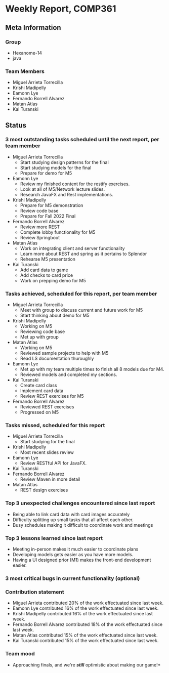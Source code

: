 # Weekly Report, COMP361

## Meta Information

### Group

 * Hexanome-14
 * java

### Team Members

 * Miguel Arrieta Torrecilla
 * Krishi Madipelly
 * Eamonn Lye
 * Fernando Borrell Alvarez
 * Matan Atlas
 * Kai Turanski

## Status

### 3 most outstanding tasks scheduled until the next report, per team member

 * Miguel Arrieta Torrecilla
   * Start studying design patterns for the final
   * Start studying models for the final
   * Prepare for demo for M5
 * Eamonn Lye
   * Review my finished content for the restify exercises.
   * Look at all of M5/Network lecture slides.
   * Research JavaFX and Rest implementations.
 * Krishi Madipelly
   * Prepare for M5 demonstration
   * Review code base
   * Prepare for Fall 2022 Final
 * Fernando Borrell Alvarez
   * Review more REST 
   * Complete lobby functionality for M5
   * Review Springboot
 * Matan Atlas
   * Work on integrating client and server functionality
   * Learn more about REST and spring as it pertains to Splendor
   * Rehearse M5 presentation
 * Kai Turanski
   * Add card data to game
   * Add checks to card price
   * Work on prepping demo for M5

### Tasks achieved, scheduled for this report, per team member  

 * Miguel Arrieta Torrecilla
   * Meet with group to discuss current and future work for M5
   * Start thinking about demo for M5
 * Krishi Madipelly
   * Working on M5
   * Reviewing code base
   * Met up with group
 * Matan Atlas
   * Working on M5
   * Reviewed sample projects to help with M5
   * Read LS documentation thuroughly
 * Eamonn Lye
   * Met up with my team multiple times to finish all 8 models due for M4.
   * Reviewed models and completed my sections.
 * Kai Turanski
   * Create card class
   * Implement card data
   * Review REST exercises for M5
 * Fernando Borrell Alvarez
   * Reviewed REST exercises
   * Progressed on M5

### Tasks missed, scheduled for this report

 * Miguel Arrieta Torrecilla
   * Start studying for the final
 * Krishi Madipelly
   * Most recent slides review
 * Eamonn Lye
   * Review RESTful API for JavaFX.
 * Kai Turanski
 * Fernando Borrell Alvarez
   * Review Maven in more detail
 * Matan Atlas
   * REST design exercises

### Top 3 unexpected challenges encountered since last report

  * Being able to link card data with card images accurately
  * Difficulty splitting up small tasks that all affect each other.
  * Busy schedules making it difficult to coordinate work and meetings

### Top 3 lessons learned since last report

  * Meeting in-person makes it much easier to coordinate plans
  * Developing models gets easier as you have more models.
  * Having a UI designed prior (M1) makes the front-end development easier. 

### 3 most critical bugs in current functionality (optional)

### Contribution statement

 * Miguel Arrieta contributed 20% of the work effectuated since last week.
 * Eamonn Lye contributed 16% of the work effectuated since last week.
 * Krishi Madipelly contributed 16% of the work effectuated since last week.
 * Fernando Borrell Alvarez contributed 18% of the work effectuated since last week.
 * Matan Atlas contributed 15% of the work effectuated since last week.
 * Kai Turanski contributed 15% of the work effectuated since last week.

### Team mood

 * Approaching finals, and we're ***still*** optimistic about making our game!*
